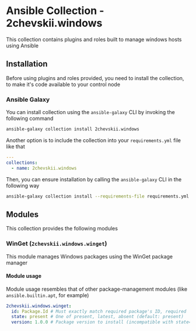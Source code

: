 # Ansible Collection - 2chevskii.windows

This collection contains plugins and roles built to manage windows hosts using Ansible

## Installation

Before using plugins and roles provided, you need to install the collection,
to make it's code available to your control node

### Ansible Galaxy

You can install collection using the `ansible-galaxy` CLI by invoking the following command

```sh
ansible-galaxy collection install 2chevskii.windows
```

Another option is to include the collection into your `requirements.yml` file like that

```yaml
---
collections:
  - name: 2chevskii.windows
```

Then, you can ensure installation by calling the `ansible-galaxy` CLI in the following way

```sh
ansible-galaxy collection install --requirements-file requirements.yml
```

## Modules

This collection provides the following modules

### WinGet (`2chevskii.windows.winget`)

This module manages Windows packages using the WinGet package manager

#### Module usage

Module usage resembles that of other package-management modules (like `ansible.builtin.apt`, for example)

```yaml
2chevskii.windows.winget:
  id: Package.Id # Must exactly match required package's ID, required
  state: present # One of present, latest, absent (default: present)
  version: 1.0.0 # Package version to install (incompatible with state=present)
```
